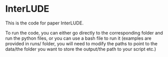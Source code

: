 # InterLUDE
This is the code for paper InterLUDE. 

To run the code, you can either go directly to the corresponding folder and run the python files, or you can use a bash file to run it (examples are provided in runs/ folder, you will need to modify the paths to point to the data/the folder you want to store the output/the path to your script etc.)
